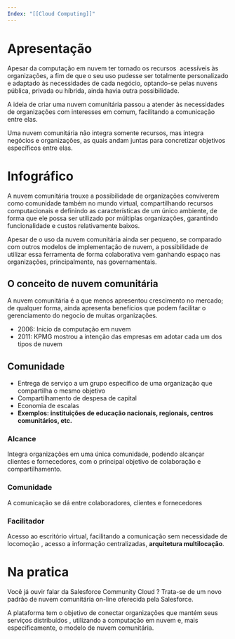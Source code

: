 ```yaml
---
Index: "[[Cloud Computing]]"
---
```

# Apresentação

Apesar da computação em nuvem ter tornado os recursos  acessíveis às organizações, a fim de que o seu uso pudesse ser totalmente personalizado e adaptado às necessidades de cada negócio, optando-se pelas nuvens pública, privada ou híbrida, ainda havia outra possibilidade.

A ideia de criar uma nuvem comunitária passou a atender às necessidades de organizações com interesses em comum, facilitando a comunicação entre elas.

Uma nuvem comunitária não integra somente recursos, mas integra negócios e organizações, as quais andam juntas para concretizar objetivos específicos entre elas.

# Infográfico 
A nuvem comunitária trouxe a possibilidade de organizações conviverem como comunidade também no mundo virtual, compartilhando recursos computacionais e definindo as características de um único ambiente, de forma que ele possa ser utilizado por múltiplas organizações, garantindo funcionalidade e custos relativamente baixos.

Apesar de o uso da nuvem comunitária ainda ser pequeno, se comparado com outros modelos de implementação de nuvem, a possibilidade de utilizar essa ferramenta de forma colaborativa vem ganhando espaço nas organizações, principalmente, nas governamentais.

## O conceito de nuvem comunitária 

A nuvem comunitária é a que menos apresentou crescimento no mercado; de qualquer forma, ainda apresenta benefícios que podem facilitar o gerenciamento do negocio de muitas organizações.

- 2006: Inicio da computação em nuvem 
- 2011: KPMG mostrou a intenção das empresas em adotar cada um dos tipos de nuvem 

## Comunidade
- Entrega de serviço a um grupo específico de uma organização que compartilha o mesmo objetivo
- Compartilhamento de despesa de capital
- Economia de escalas
- **Exemplos: instituições de educação nacionais, regionais, centros comunitários, etc.**

### Alcance 
Integra organizações em uma única comunidade, podendo alcançar clientes e fornecedores, com o principal objetivo de colaboração e compartilhamento.

### Comunidade
A comunicação se dá entre colaboradores, clientes e fornecedores

### Facilitador
Acesso ao escritório virtual, facilitando a comunicação sem necessidade de locomoção , acesso a informação centralizadas, **arquitetura multilocação**.


# Na pratica

Você já ouvir falar da Salesforce Community Cloud ? Trata-se de um novo padrão de nuvem comunitária on-line oferecida pela Salesforce.

A plataforma  tem o objetivo de conectar organizações que mantém seus serviços distribuídos , utilizando a computação em nuvem e, mais especificamente,  o modelo de nuvem comunitária.

